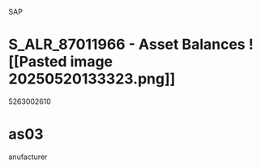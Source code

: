 
SAP

# S_ALR_87011966 - Asset Balances ![[Pasted image 20250520133323.png]]


5263002610


# as03
anufacturer